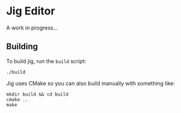 Jig Editor
==========
A work in progress...

Building
--------
To build jig, run the `build` script:
```shell
./build
```

Jig uses CMake so you can also build manually with something like:
```shell
mkdir build && cd build
cmake ..
make
```
